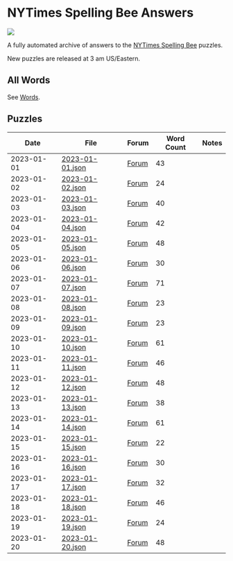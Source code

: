 # NYTimes Spelling Bee Answers

[![](https://img.shields.io/badge/code%20style-black-000000.svg)](https://github.com/psf/black)

A fully automated archive of answers to the [NYTimes Spelling Bee][1] puzzles.

New puzzles are released at 3 am US/Eastern.

## All Words

See [Words](Words.md).

## Puzzles

<!-- table generated via `poetry shell` then `make gen-days` -->
<!-- generated table start -->

| Date       | File                                    | Forum                                                                          |   Word Count | Notes   |
|------------|-----------------------------------------|--------------------------------------------------------------------------------|--------------|---------|
| 2023-01-01 | [2023-01-01.json](days/2023-01-01.json) | [Forum](https://www.nytimes.com/2023/01/01/crosswords/spelling-bee-forum.html) |           43 |         |
| 2023-01-02 | [2023-01-02.json](days/2023-01-02.json) | [Forum](https://www.nytimes.com/2023/01/02/crosswords/spelling-bee-forum.html) |           24 |         |
| 2023-01-03 | [2023-01-03.json](days/2023-01-03.json) | [Forum](https://www.nytimes.com/2023/01/03/crosswords/spelling-bee-forum.html) |           40 |         |
| 2023-01-04 | [2023-01-04.json](days/2023-01-04.json) | [Forum](https://www.nytimes.com/2023/01/04/crosswords/spelling-bee-forum.html) |           42 |         |
| 2023-01-05 | [2023-01-05.json](days/2023-01-05.json) | [Forum](https://www.nytimes.com/2023/01/05/crosswords/spelling-bee-forum.html) |           48 |         |
| 2023-01-06 | [2023-01-06.json](days/2023-01-06.json) | [Forum](https://www.nytimes.com/2023/01/06/crosswords/spelling-bee-forum.html) |           30 |         |
| 2023-01-07 | [2023-01-07.json](days/2023-01-07.json) | [Forum](https://www.nytimes.com/2023/01/07/crosswords/spelling-bee-forum.html) |           71 |         |
| 2023-01-08 | [2023-01-08.json](days/2023-01-08.json) | [Forum](https://www.nytimes.com/2023/01/08/crosswords/spelling-bee-forum.html) |           23 |         |
| 2023-01-09 | [2023-01-09.json](days/2023-01-09.json) | [Forum](https://www.nytimes.com/2023/01/09/crosswords/spelling-bee-forum.html) |           23 |         |
| 2023-01-10 | [2023-01-10.json](days/2023-01-10.json) | [Forum](https://www.nytimes.com/2023/01/10/crosswords/spelling-bee-forum.html) |           61 |         |
| 2023-01-11 | [2023-01-11.json](days/2023-01-11.json) | [Forum](https://www.nytimes.com/2023/01/11/crosswords/spelling-bee-forum.html) |           46 |         |
| 2023-01-12 | [2023-01-12.json](days/2023-01-12.json) | [Forum](https://www.nytimes.com/2023/01/12/crosswords/spelling-bee-forum.html) |           48 |         |
| 2023-01-13 | [2023-01-13.json](days/2023-01-13.json) | [Forum](https://www.nytimes.com/2023/01/13/crosswords/spelling-bee-forum.html) |           38 |         |
| 2023-01-14 | [2023-01-14.json](days/2023-01-14.json) | [Forum](https://www.nytimes.com/2023/01/14/crosswords/spelling-bee-forum.html) |           61 |         |
| 2023-01-15 | [2023-01-15.json](days/2023-01-15.json) | [Forum](https://www.nytimes.com/2023/01/15/crosswords/spelling-bee-forum.html) |           22 |         |
| 2023-01-16 | [2023-01-16.json](days/2023-01-16.json) | [Forum](https://www.nytimes.com/2023/01/16/crosswords/spelling-bee-forum.html) |           30 |         |
| 2023-01-17 | [2023-01-17.json](days/2023-01-17.json) | [Forum](https://www.nytimes.com/2023/01/17/crosswords/spelling-bee-forum.html) |           32 |         |
| 2023-01-18 | [2023-01-18.json](days/2023-01-18.json) | [Forum](https://www.nytimes.com/2023/01/18/crosswords/spelling-bee-forum.html) |           46 |         |
| 2023-01-19 | [2023-01-19.json](days/2023-01-19.json) | [Forum](https://www.nytimes.com/2023/01/19/crosswords/spelling-bee-forum.html) |           24 |         |
| 2023-01-20 | [2023-01-20.json](days/2023-01-20.json) | [Forum](https://www.nytimes.com/2023/01/20/crosswords/spelling-bee-forum.html) |           48 |         |

<!-- generated table end -->

[1]: https://www.nytimes.com/puzzles/spelling-bee
